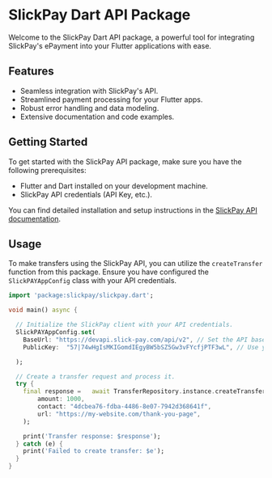 <!--
This README describes the SlickPay API package. If you publish this package to pub.dev,
this README's contents will appear on the landing page for your package.

For information about how to write a good package README, see the guide for
[writing package pages](https://dart.dev/guides/libraries/writing-package-pages).

For general information about developing packages, see the Dart guide for
[creating packages](https://dart.dev/guides/libraries/create-library-packages)
and the Flutter guide for
[developing packages and plugins](https://flutter.dev/developing-packages).
-->

# SlickPay Dart API Package

Welcome to the SlickPay Dart API package, a powerful tool for integrating SlickPay's ePayment into your Flutter applications with ease.

## Features

- Seamless integration with SlickPay's API.
- Streamlined payment processing for your Flutter apps.
- Robust error handling and data modeling.
- Extensive documentation and code examples.

## Getting Started

To get started with the SlickPay API package, make sure you have the following prerequisites:

- Flutter and Dart installed on your development machine.
- SlickPay API credentials (API Key, etc.).

You can find detailed installation and setup instructions in the [SlickPay API documentation](https://devapi.slick-pay.com/).

## Usage

To make transfers using the SlickPay API, you can utilize the `createTransfer` function from this package. Ensure you have configured the `SlickPAYAppConfig` class with your API credentials.

```dart
import 'package:slickpay/slickpay.dart';

void main() async {

  // Initialize the SlickPay client with your API credentials.
  SlickPAYAppConfig.set(
    BaseUrl: "https://devapi.slick-pay.com/api/v2", // Set the API base URL from AppConfig
    PublicKey:  "57|74wHgIsMKIGomdIEgyBW5bSZ5Gw3vFYcfjPTF3wL", // Use your API Key from AppConfig

  );

  // Create a transfer request and process it.
  try {
    final response =   await TransferRepository.instance.createTransfer(
        amount: 1000,
        contact: "4dcbea76-fdba-4486-8e07-7942d368641f",
        url: "https://my-website.com/thank-you-page",
    );

    print('Transfer response: $response');
  } catch (e) {
    print('Failed to create transfer: $e');
  }
}
```

